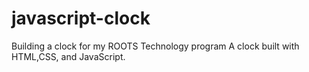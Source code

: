 # javascript-clock
Building a clock for my ROOTS Technology program
A clock built with HTML,CSS, and JavaScript.
